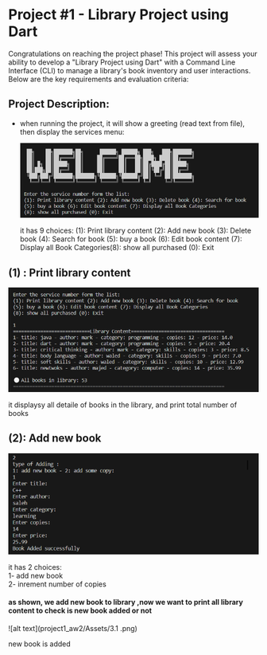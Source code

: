 # Project #1 - Library Project using Dart

Congratulations on reaching the project phase! This project will assess your ability to develop a "Library Project using Dart" with a Command Line Interface (CLI) to manage a library's book inventory and user interactions. Below are the key requirements and evaluation criteria:

## Project Description:
- when running the project, it will show a greeting (read text from file), then display the services menu:
  
  ![alt text](project1_aw2/Assets/1.png)

  it has 9 choices:
(1): Print library content (2): Add new book (3): Delete book (4): Search for book
(5): buy a book (6): Edit book content (7): Display all Book Categories(8): show all purchased (0): Exit


## (1) : Print library content
  ![alt text](project1_aw2/Assets/2.png)
  
  it displaysy all detaile of books in the library, and print total number of books


## (2): Add new book
  ![alt text](project1_aw2/Assets/3.png)

  it has 2 choices:         
  1- add new book       
  2- inrement number of copies

  #### as shown, we add new book to library ,now we want to print all library content to check is new book added or not
  ![alt text](project1_aw2/Assets/3.1 .png)

  new book is added

